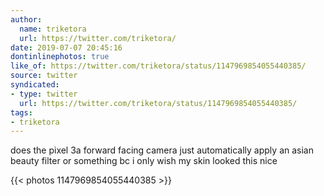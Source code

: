 ```yaml
---
author:
  name: triketora
  url: https://twitter.com/triketora/
date: 2019-07-07 20:45:16
dontinlinephotos: true
like_of: https://twitter.com/triketora/status/1147969854055440385/
source: twitter
syndicated:
- type: twitter
  url: https://twitter.com/triketora/status/1147969854055440385/
tags:
- triketora
---
```


does the pixel 3a forward facing camera just automatically apply an asian beauty filter or something bc i only wish my skin looked this nice 

{{< photos 1147969854055440385 >}}